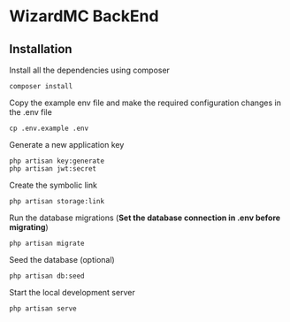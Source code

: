 # WizardMC BackEnd

## Installation

Install all the dependencies using composer

    composer install

Copy the example env file and make the required configuration changes in the .env file

    cp .env.example .env

Generate a new application key

    php artisan key:generate
    php artisan jwt:secret

Create the symbolic link

    php artisan storage:link

Run the database migrations (**Set the database connection in .env before migrating**)

    php artisan migrate

Seed the database (optional)

    php artisan db:seed

Start the local development server

    php artisan serve
